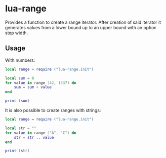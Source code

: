 # lua-range

Provides a function to create a range iterator. After creation of said iterator it generates values from a lower bound up to an upper bound with an option step width.

## Usage

With numbers:

```lua
local range = require ("lua-range.init")

local sum = 0
for value in range (42, 1337) do
	sum = sum + value
end

print (sum)
```

It is also possible to create ranges with strings:

```lua
local range = require ("lua-range.init")

local str = ""
for value in range ("A", "C") do
	str = str .. value
end

print (str)
```


